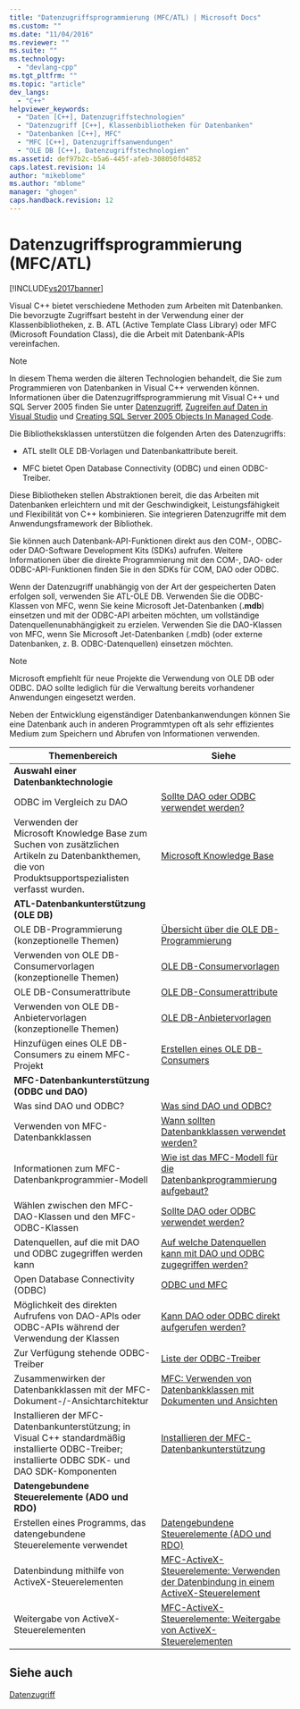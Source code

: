 ```yaml
---
title: "Datenzugriffsprogrammierung (MFC/ATL) | Microsoft Docs"
ms.custom: ""
ms.date: "11/04/2016"
ms.reviewer: ""
ms.suite: ""
ms.technology: 
  - "devlang-cpp"
ms.tgt_pltfrm: ""
ms.topic: "article"
dev_langs: 
  - "C++"
helpviewer_keywords: 
  - "Daten [C++], Datenzugriffstechnologien"
  - "Datenzugriff [C++], Klassenbibliotheken für Datenbanken"
  - "Datenbanken [C++], MFC"
  - "MFC [C++], Datenzugriffsanwendungen"
  - "OLE DB [C++], Datenzugriffstechnologien"
ms.assetid: def97b2c-b5a6-445f-afeb-308050fd4852
caps.latest.revision: 14
author: "mikeblome"
ms.author: "mblome"
manager: "ghogen"
caps.handback.revision: 12
---
```

# Datenzugriffsprogrammierung (MFC/ATL)
[!INCLUDE[vs2017banner](../assembler/inline/includes/vs2017banner.md)]

Visual C\+\+ bietet verschiedene Methoden zum Arbeiten mit Datenbanken.  Die bevorzugte Zugriffsart besteht in der Verwendung einer der Klassenbibliotheken, z. B. ATL \(Active Template Class Library\) oder MFC \(Microsoft Foundation Class\), die die Arbeit mit Datenbank\-APIs vereinfachen.  
  
> [!NOTE]
>  In diesem Thema werden die älteren Technologien behandelt, die Sie zum Programmieren von Datenbanken in Visual C\+\+ verwenden können.  Informationen über die Datenzugriffsprogrammierung mit Visual C\+\+ und SQL Server 2005 finden Sie unter [Datenzugriff](../dotnet/data-access-using-adonet-cpp-cli.md), [Zugreifen auf Daten in Visual Studio](../Topic/Accessing%20data%20in%20Visual%20Studio.md) und [Creating SQL Server 2005 Objects In Managed Code](assetId:///5358a825-e19b-49aa-8214-674ce5fed1da).  
  
 Die Bibliotheksklassen unterstützen die folgenden Arten des Datenzugriffs:  
  
-   ATL stellt OLE DB\-Vorlagen und Datenbankattribute bereit.  
  
-   MFC bietet Open Database Connectivity \(ODBC\) und einen ODBC\-Treiber.  
  
 Diese Bibliotheken stellen Abstraktionen bereit, die das Arbeiten mit Datenbanken erleichtern und mit der Geschwindigkeit, Leistungsfähigkeit und Flexibilität von C\+\+ kombinieren.  Sie integrieren Datenzugriffe mit dem Anwendungsframework der Bibliothek.  
  
 Sie können auch Datenbank\-API\-Funktionen direkt aus den COM\-, ODBC\- oder DAO\-Software Development Kits \(SDKs\) aufrufen.  Weitere Informationen über die direkte Programmierung mit den COM\-, DAO\- oder ODBC\-API\-Funktionen finden Sie in den SDKs für COM, DAO oder ODBC.  
  
 Wenn der Datenzugriff unabhängig von der Art der gespeicherten Daten erfolgen soll, verwenden Sie ATL\-OLE DB.  Verwenden Sie die ODBC\-Klassen von MFC, wenn Sie keine Microsoft Jet\-Datenbanken \(**.mdb**\) einsetzen und mit der ODBC\-API arbeiten möchten, um vollständige Datenquellenunabhängigkeit zu erzielen.  Verwenden Sie die DAO\-Klassen von MFC, wenn Sie Microsoft Jet\-Datenbanken \(.mdb\) \(oder externe Datenbanken, z. B. ODBC\-Datenquellen\) einsetzen möchten.  
  
> [!NOTE]
>  Microsoft empfiehlt für neue Projekte die Verwendung von OLE DB oder ODBC.  DAO sollte lediglich für die Verwaltung bereits vorhandener Anwendungen eingesetzt werden.  
  
 Neben der Entwicklung eigenständiger Datenbankanwendungen können Sie eine Datenbank auch in anderen Programmtypen oft als sehr effizientes Medium zum Speichern und Abrufen von Informationen verwenden.  
  
|Themenbereich|Siehe|  
|-------------------|-----------|  
|**Auswahl einer Datenbanktechnologie**||  
|ODBC im Vergleich zu  DAO|[Sollte DAO oder ODBC verwendet werden?](../data/should-i-use-dao-or-odbc-q.md)|  
|Verwenden der Microsoft Knowledge Base zum Suchen von zusätzlichen Artikeln zu Datenbankthemen, die von Produktsupportspezialisten verfasst wurden.|[Microsoft Knowledge Base](../data/where-can-i-find-microsoft-knowledge-base-articles-on-database-topics-q.md)|  
|**ATL\-Datenbankunterstützung \(OLE DB\)**||  
|OLE DB\-Programmierung \(konzeptionelle Themen\)|[Übersicht über die OLE DB\-Programmierung](../data/oledb/ole-db-programming-overview.md)|  
|Verwenden von OLE DB\-Consumervorlagen \(konzeptionelle Themen\)|[OLE DB\-Consumervorlagen](../data/oledb/ole-db-consumer-templates-cpp.md)|  
|OLE DB\-Consumerattribute|[OLE DB\-Consumerattribute](../windows/ole-db-consumer-attributes.md)|  
|Verwenden von OLE DB\-Anbietervorlagen \(konzeptionelle Themen\)|[OLE DB\-Anbietervorlagen](../data/oledb/ole-db-provider-templates-cpp.md)|  
|Hinzufügen eines OLE DB\-Consumers zu einem MFC\-Projekt|[Erstellen eines OLE DB\-Consumers](../data/oledb/creating-an-ole-db-consumer.md)|  
|**MFC\-Datenbankunterstützung \(ODBC und DAO\)**||  
|Was sind DAO und ODBC?|[Was sind DAO und ODBC?](../data/what-are-dao-and-odbc-q.md)|  
|Verwenden von MFC\-Datenbankklassen|[Wann sollten Datenbankklassen verwendet werden?](../data/when-should-i-use-the-database-classes-q.md)|  
|Informationen zum MFC\-Datenbankprogrammier\-Modell|[Wie ist das MFC\-Modell für die Datenbankprogrammierung aufgebaut?](../data/what-is-the-mfc-database-programming-model-q.md)|  
|Wählen zwischen den MFC\-DAO\-Klassen und den MFC\-ODBC\-Klassen|[Sollte DAO oder ODBC verwendet werden?](../data/should-i-use-dao-or-odbc-q.md)|  
|Datenquellen, auf die mit DAO und ODBC zugegriffen werden kann|[Auf welche Datenquellen kann mit DAO und ODBC zugegriffen werden?](../data/what-data-sources-can-i-access-with-dao-and-odbc-q.md)|  
|Open Database Connectivity \(ODBC\)|[ODBC und MFC](../data/odbc/odbc-and-mfc.md)|  
|Möglichkeit des direkten Aufrufens von DAO\-APIs oder ODBC\-APIs während der Verwendung der Klassen|[Kann DAO oder ODBC direkt aufgerufen werden?](../data/can-i-call-dao-or-odbc-directly-q.md)|  
|Zur Verfügung stehende ODBC\-Treiber|[Liste der ODBC\-Treiber](../data/odbc/odbc-driver-list.md)|  
|Zusammenwirken der Datenbankklassen mit der MFC\-Dokument\-\/\-Ansichtarchitektur|[MFC: Verwenden von Datenbankklassen mit Dokumenten und Ansichten](../data/mfc-using-database-classes-with-documents-and-views.md)|  
|Installieren der MFC\-Datenbankunterstützung; in Visual C\+\+ standardmäßig installierte ODBC\-Treiber; installierte ODBC SDK\- und DAO SDK\-Komponenten|[Installieren der MFC\-Datenbankunterstützung](../data/installing-mfc-database-support.md)|  
|**Datengebundene Steuerelemente \(ADO und RDO\)**||  
|Erstellen eines Programms, das datengebundene Steuerelemente verwendet|[Datengebundene Steuerelemente \(ADO und RDO\)](../data/ado-rdo/data-bound-controls-ado-and-rdo.md)|  
|Datenbindung mithilfe von ActiveX\-Steuerelementen|[MFC\-ActiveX\-Steuerelemente: Verwenden der Datenbindung in einem ActiveX\-Steuerelement](../mfc/mfc-activex-controls-using-data-binding-in-an-activex-control.md)|  
|Weitergabe von ActiveX\-Steuerelementen|[MFC\-ActiveX\-Steuerelemente: Weitergabe von ActiveX\-Steuerelementen](../mfc/mfc-activex-controls-distributing-activex-controls.md)|  
  
## Siehe auch  
 [Datenzugriff](../Topic/Data%20Access%20in%20Visual%20C++.md)